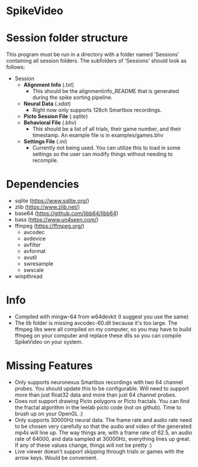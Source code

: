 # SpikeVideo

# Session folder structure
This program must be run in a directory with a folder named 'Sessions' containing all session folders. The subfolders of 'Sessions' should look as follows:
- Session
  - **Alignment Info** (*.txt*)
    - This should be the alignmentinfo_README that is generated during the spike sorting pipeline.
  - **Neural Data** (*.xdat*)
    - Right now only supports 128ch Smartbox recordings.
  - **Picto Session File** (*.sqlite*)
  - **Behavioral File** (*.bhv*)
    - This should be a list of all trials, their game number, and their timestamp. An example file is in examples/games.bhv
  - **Settings File** (*.ini*)
    - Currently not being used. You can utilize this to load in some settings so the user can modify things without needing to recompile.

# Dependencies
- sqlite (https://www.sqlite.org/)
- zlib (https://www.zlib.net/)
- base64 (https://github.com/libb64/libb64)
- bass (https://www.un4seen.com/)
- ffmpeg (https://ffmpeg.org/)
  - avcodec
  - avdevice
  - avfilter
  - avformat
  - avutil
  - swresample
  - swscale
- winpthread 
  
# Info 
- Compiled with mingw-64 from w64devkit (I suggest you use the same)
- The lib folder is missing avcodec-60.dll because it's too large. The ffmpeg libs were all compiled on my computer, so you may have to build ffmpeg on your computer and replace these dlls so you can compile SpikeVideo on your system.

# Missing Features
- Only supports neuronexus Smartbox recordings with two 64 channel probes. You should update this to be configurable. Will need to support more than just float32 data and more than just 64 channel probes.
- Does not support drawing Picto polygons or Picto fractals. You can find the fractal algorithm in the leelab picto code (not on github). Time to brush up on your OpenGL :)
- Only supports 30000Hz neural data. The frame rate and audio rate need to be chosen very carefully so that the audio and video of the generated mp4s will line up. The way things are, with a frame rate of 62.5, an audio rate of 64000, and data sampled at 30000Hz, everything lines up great. If any of these values change, things will not be pretty :)
- Live viewer doesn't support skipping through trials or games with the arrow keys. Would be convenient.
